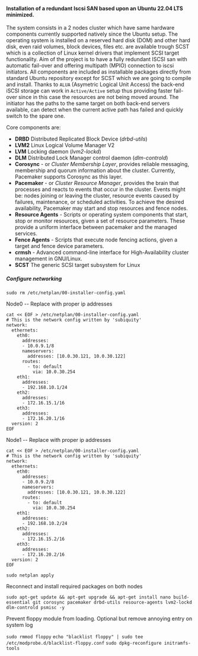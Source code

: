 #### Installation of a redundant Iscsi SAN based upon an Ubuntu 22.04 LTS minimized.

The system consists in a 2 nodes cluster which have same hardware components currently supported natively since the Ubuntu setup. 
The operating system is installed on a reserved hard disk (DOM)  and other hard disk, even raid volumes, block devices, files etc. are available trough  SCST which is a collection of Linux kernel drivers that implement SCSI target functionality. Aim of the project is to have a fully redundant ISCSI san with automatic fail-over and offering multipath (MPIO) connection to iscsi initiators. All components are included as installable packages directly from standard Ubuntu repository except for SCST which we are going to compile and install. 
Thanks to `ALUA` (Asymetric Logical Unit Access) the back-end iSCSI storage can work in `Active/Active` setup thus providing faster fail-over since in this case the resources are not being moved around. The initiator has the paths to the same target on both back-end servers available, can detect when the current active path has failed and quickly switch to the spare one.

Core components are:

- **DRBD** Distributed Replicated Block Device (*drbd-utils*)
- **LVM2** Linux Logical Volume Manager V2
- **LVM** Locking daemon (*lvm2-lockd*)
- **DLM** Distributed Lock Manager control daemon (*dlm-controld*)
- **Corosync** - or *Cluster Membership Layer*, provides reliable messaging, membership and quorum information about the cluster. Currently, Pacemaker supports Corosync as this layer.
- **Pacemaker** - or *Cluster Resource Manager*, provides the brain that processes and reacts to events that occur in the cluster. Events might be: nodes joining or leaving the cluster, resource events caused by failures, maintenance, or scheduled activities. To achieve the desired availability, Pacemaker may start and stop resources and fence nodes.
- **Resource Agents** - Scripts or operating system components that start, stop or monitor resources, given a set of resource parameters. These provide a uniform interface between pacemaker and the managed services.
- **Fence Agents** - Scripts that execute node fencing actions, given a target and fence device parameters.
- **crmsh** - Advanced command-line interface for High-Availability cluster management in GNU/Linux.
- **SCST** The generic SCSI target subsystem for Linux



##### Configure networking 

`sudo rm /etc/netplan/00-installer-config.yaml`

Node0 -- Replace with proper ip addresses

```
cat << EOF > /etc/netplan/00-installer-config.yaml
# This is the network config written by 'subiquity'
network:
  ethernets:
    eth0:
      addresses:
      - 10.0.9.1/8
      nameservers:
        addresses: [10.0.30.121, 10.0.30.122]
      routes:
        - to: default
          via: 10.0.30.254
    eth1:
      addresses:
      - 192.168.10.1/24
    eth2:
      addresses:
      - 172.16.15.1/16
    eth3:
      addresses:
      - 172.16.20.1/16   
  version: 2
EOF
```

Node1  -- Replace with proper ip addresses

```
cat << EOF > /etc/netplan/00-installer-config.yaml
# This is the network config written by 'subiquity'
network:
  ethernets:
    eth0:
      addresses:
      - 10.0.9.2/8
      nameservers:
        addresses: [10.0.30.121, 10.0.30.122]
      routes:
        - to: default
          via: 10.0.30.254
    eth1:
      addresses:
      - 192.168.10.2/24
    eth2:
      addresses:
      - 172.16.15.2/16
    eth3:
      addresses:
      - 172.16.20.2/16   
  version: 2
EOF
```

`sudo netplan apply`

Reconnect and install required packages on both nodes

`sudo apt-get update && apt-get upgrade && apt-get install nano build-essential git corosync pacemaker drbd-utils resource-agents lvm2-lockd dlm-controld psmisc -y`

Prevent floppy module from loading. Optional but remove annoying entry on system log

`sudo rmmod floppy`
`echo "blacklist floppy" | sudo tee /etc/modprobe.d/blacklist-floppy.conf`
`sudo dpkg-reconfigure initramfs-tools`
